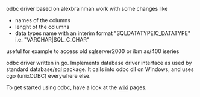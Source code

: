 
odbc driver based on  alexbrainman work with some changes like


- names of the columns
- lenght of the columns
- data types name with an interim format "SQLDATATYPE!C_DATATYPE" i.e. "VARCHAR|SQL_C_CHAR"


useful for example to access old sqlserver2000 or ibm as/400 iseries

odbc driver written in go. Implements database driver interface as used by standard database/sql package. It calls into odbc dll on Windows, and uses cgo (unixODBC) everywhere else.

To get started using odbc, have a look at the [wiki](../../wiki) pages.
